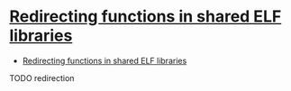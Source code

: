 # [Redirecting functions in shared ELF libraries](https://www.codeproject.com/Articles/70302/Redirecting-functions-in-shared-ELF-libraries)

- [Redirecting functions in shared ELF libraries](#redirecting-functions-in-shared-elf-libraries)








TODO redirection